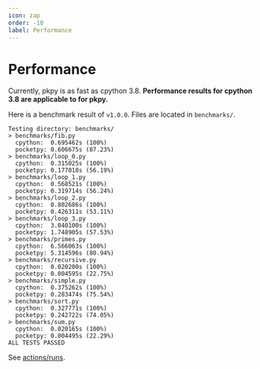 ```yaml
---
icon: zap
order: -10
label: Performance
---
```


# Performance

Currently, pkpy is as fast as cpython 3.8.
**Performance results for cpython 3.8 are applicable to for pkpy.**

Here is a benchmark result of `v1.0.0`.
Files are located in `benchmarks/`.

```
Testing directory: benchmarks/
> benchmarks/fib.py
  cpython:  0.695462s (100%)
  pocketpy: 0.606675s (87.23%)
> benchmarks/loop_0.py
  cpython:  0.315025s (100%)
  pocketpy: 0.177018s (56.19%)
> benchmarks/loop_1.py
  cpython:  0.568521s (100%)
  pocketpy: 0.319714s (56.24%)
> benchmarks/loop_2.py
  cpython:  0.802686s (100%)
  pocketpy: 0.426311s (53.11%)
> benchmarks/loop_3.py
  cpython:  3.040100s (100%)
  pocketpy: 1.748905s (57.53%)
> benchmarks/primes.py
  cpython:  6.566063s (100%)
  pocketpy: 5.314596s (80.94%)
> benchmarks/recursive.py
  cpython:  0.020200s (100%)
  pocketpy: 0.004595s (22.75%)
> benchmarks/simple.py
  cpython:  0.375262s (100%)
  pocketpy: 0.283474s (75.54%)
> benchmarks/sort.py
  cpython:  0.327771s (100%)
  pocketpy: 0.242722s (74.05%)
> benchmarks/sum.py
  cpython:  0.020165s (100%)
  pocketpy: 0.004495s (22.29%)
ALL TESTS PASSED
```

See [actions/runs](https://github.com/blueloveTH/pocketpy/actions/runs/5113363233/jobs/9192476164).
